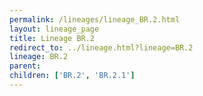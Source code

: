 ```yaml
---
permalink: /lineages/lineage_BR.2.html
layout: lineage_page
title: Lineage BR.2
redirect_to: ../lineage.html?lineage=BR.2
lineage: BR.2
parent: 
children: ['BR.2', 'BR.2.1']
---
```

